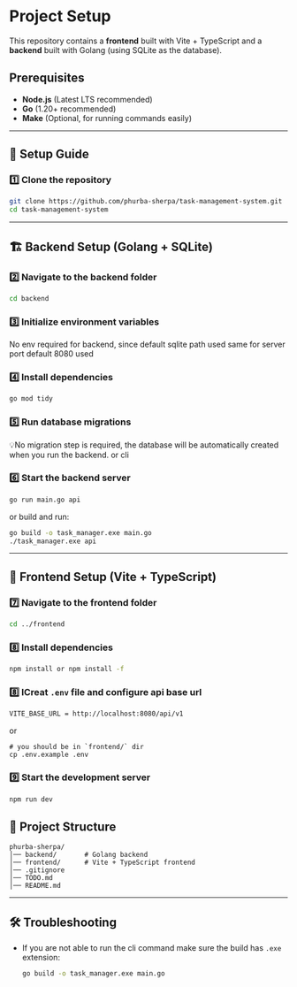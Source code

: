 # Project Setup

This repository contains a **frontend** built with Vite + TypeScript and a **backend** 
built with Golang (using SQLite as the database).

## Prerequisites

- **Node.js** (Latest LTS recommended)
- **Go** (1.20+ recommended)
- **Make** (Optional, for running commands easily)

---

## 🚀 Setup Guide

### 1️⃣ Clone the repository  
```sh
git clone https://github.com/phurba-sherpa/task-management-system.git
cd task-management-system
```

---

## 🏗 Backend Setup (Golang + SQLite)

### 2️⃣ Navigate to the backend folder
```sh
cd backend
```

### 3️⃣ Initialize environment variables  
No env required for backend, since default sqlite path used
same for server port default 8080 used

### 4️⃣ Install dependencies  
```sh
go mod tidy
```

### 5️⃣ Run database migrations  
💡No migration step is required, the database will be automatically created when you run the backend.
or cli 

### 6️⃣ Start the backend server  
```sh
go run main.go api
```
or build and run:
```sh
go build -o task_manager.exe main.go
./task_manager.exe api
```

---

## 🎨 Frontend Setup (Vite + TypeScript)

### 7️⃣ Navigate to the frontend folder  
```sh
cd ../frontend
```

### 8️⃣ Install dependencies  
```sh
npm install or npm install -f
```

### 8️⃣ ICreat `.env` file and configure  api base url
```sh
VITE_BASE_URL = http://localhost:8080/api/v1
```
or 
```
# you should be in `frontend/` dir
cp .env.example .env
```

### 9️⃣ Start the development server  
```sh
npm run dev
```

## 📂 Project Structure

```
phurba-sherpa/
│── backend/       # Golang backend
│── frontend/      # Vite + TypeScript frontend
│── .gitignore
│── TODO.md
│── README.md
```

---

## 🛠 Troubleshooting

- If you are not able to run the cli command make sure the build has `.exe` extension:
  ```sh
  go build -o task_manager.exe main.go


